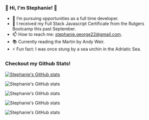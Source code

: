### 👋 Hi, I'm Stephanie! 👋

<!--
**stephgeorge22/stephgeorge22** is a ✨ _special_ ✨ repository because its `README.md` (this file) appears on your GitHub profile.

Here are some ideas to get you started:
-->

- 🔭 I’m pursuing opportunities as a full time developer.
- 🌱 I received my Full Stack Javascript Certificate from the Rutgers Bootcamp this past September.
- 📫 How to reach me: stephanie.george22@gmail.com.
- 📚 Currently reading the Martin by Andy Weir.
- ⚡ Fun fact: I was once stung by a sea urchin in the Adriatic Sea.

### Checkout my Github Stats! 

[![Stephanie's GitHub stats](https://github-readme-stats.vercel.app/api?username=stephgeorge22)](https://github.com/stephgeorge22/github-readme-stats)

![Stephanie's GitHub stats](https://github-readme-stats.vercel.app/api?username=stephgeorge22&show_icons=true&theme=radical)

![Stephanie's GitHub stats](https://github-readme-stats.vercel.app/api?username=stephgeorge22&show_icons=true&theme=cobalt)

![Stephanie's GitHub stats](https://github-readme-stats.vercel.app/api?username=stephgeorge22&show_icons=true&theme=synthwave)

![Stephanie's GitHub stats](https://github-readme-stats.vercel.app/api?username=stephgeorge22&show_icons=true&theme=tokyonight)
